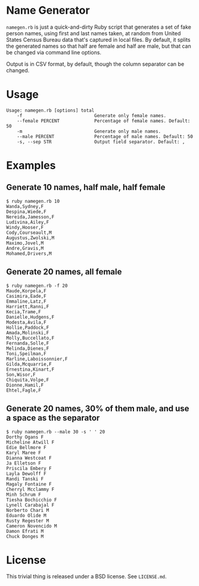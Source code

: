 # Name Generator

`namegen.rb` is just a quick-and-dirty Ruby script that generates a set of fake
person names, using first and last names taken, at random from United States
Census Bureau data that's captured in local files. By default, it splits the
generated names so that half are female and half are male, but that can be
changed via command line options.

Output is in CSV format, by default, though the column separator can be
changed.

# Usage

    Usage: namegen.rb [options] total
        -f                           Generate only female names.
        --female PERCENT             Percentage of female names. Default: 50
        -m                           Generate only male names.
        --male PERCENT               Percentage of male names. Default: 50
        -s, --sep STR                Output field separator. Default: ,

# Examples

## Generate 10 names, half male, half female

    $ ruby namegen.rb 10          
    Wanda,Sydney,F
    Despina,Wiede,F
    Nereida,Jamesson,F
    Ludivina,Ailey,F
    Windy,Hooser,F
    Cody,Courseault,M
    Augustus,Zwolski,M
    Maximo,Jovel,M
    Andre,Gravis,M
    Mohamed,Drivers,M

## Generate 20 names, all female

    $ ruby namegen.rb -f 20
    Maude,Korpela,F
    Casimira,Eade,F
    Emmaline,Latz,F
    Harriett,Ranni,F
    Kecia,Trame,F
    Danielle,Hudgens,F
    Modesta,Avila,F
    Hollie,Paddock,F
    Amada,Molinski,F
    Molly,Buccellato,F
    Fernanda,Solle,F
    Melinda,Dienes,F
    Toni,Speilman,F
    Marline,Laboissonnier,F
    Gilda,Mcquarrie,F
    Ernestina,Kinart,F
    Son,Wisor,F
    Chiquita,Volpe,F
    Dionne,Hamil,F
    Ehtel,Fagle,F

## Generate 20 names, 30% of them male, and use a space as the separator

    $ ruby namegen.rb --male 30 -s ' ' 20
    Dorthy Ogans F
    Micheline Atwill F
    Edie Bellmore F
    Karyl Maree F
    Dianna Westcoat F
    Ja Elletson F
    Priscila Embery F
    Layla Dewolff F
    Randi Tanski F
    Magaly Fontaine F
    Cherryl Mcclammy F
    Minh Schrum F
    Tiesha Bochicchio F
    Lynell Carabajal F
    Norberto Chari M
    Eduardo Olide M
    Rusty Regester M
    Cameron Novencido M
    Damon Efrati M
    Chuck Donges M

# License

This trivial thing is released under a BSD license. See `LICENSE.md`.
